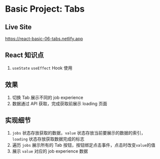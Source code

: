 # Basic Project: Tabs

## Live Site

https://react-basic-06-tabs.netlify.app

## React 知识点

1. `useState` `useEffect` Hook 使用

## 效果

1. 切换 Tab 展示不同的 job experience
2. 数据通过 API 获取，完成获取前展示 loading 页面

## 实现细节

1. `jobs` 状态存放获取的数据，`value` 状态存放当前要展示的数据的索引，`loading` 状态存放获取数据完成的标志
2. 遍历 `jobs` 展示所有的 Tab 按钮，按钮绑定点击事件，点击时改变`value`的值
3. 展示 `value` 对应的 job experience 数据
